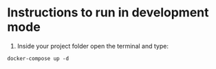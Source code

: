 Instructions to run in development mode
============

1. Inside your project folder open the terminal and type:

```docker-compose up -d```
